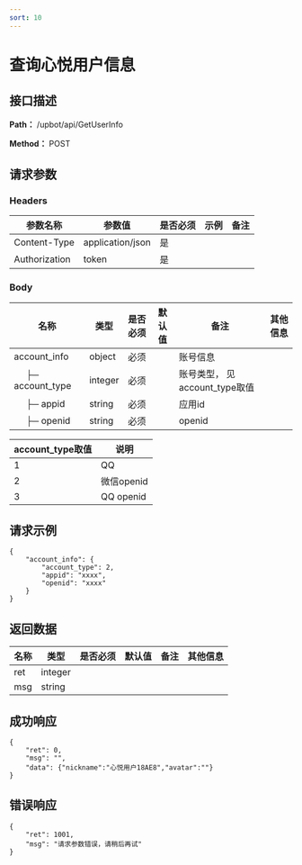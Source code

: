 ```yaml
---
sort: 10
---
```


# 查询心悦用户信息

## 接口描述

**Path：** /upbot/api/GetUserInfo

**Method：** POST


## 请求参数

### Headers

| 参数名称          | 参数值              | 是否必须 | 示例 | 备注 |
|---------------|------------------|------|----|----|
| Content-Type  | application/json | 是    |    |    |
| Authorization | token            | 是    |    |    |    |

### Body

| 名称                   | 类型         | 是否必须 | 默认值 | 备注                        | 其他信息                                         |
|----------------------|------------|------|-----|---------------------------|----------------------------------------------|
| account_info |  object   | 必须   |     | 账号信息      |
| &nbsp;&nbsp;&nbsp;&nbsp; ├─  account_type  |  integer   | 必须   |     | 账号类型， 见account_type取值     |          |
| &nbsp;&nbsp;&nbsp;&nbsp; ├─  appid  |   string  | 必须   |     |   应用id     |          |
| &nbsp;&nbsp;&nbsp;&nbsp; ├─ openid  |   string  | 必须   |     |   openid     |          |


| account_type取值    | 说明    |
|----------------------|------------|
|  1 | QQ |
|  2 | 微信openid |
|  3 | QQ openid |


## 请求示例
```
{
    "account_info": {
        "account_type": 2,
        "appid": "xxxx",
        "openid": "xxxx"
    }
}
```

## 返回数据

| 名称  | 类型      | 是否必须 | 默认值 | 备注 | 其他信息          |
|-----|---------|------|-----|----|---------------|
| ret | integer |   |     |    |  |
| msg | string  |   |     |    |               |


## 成功响应
```
{
    "ret": 0,
    "msg": "",
    "data": {"nickname":"心悦用户18AE8","avatar":""}
}
```

## 错误响应
```
{
    "ret": 1001,
    "msg": "请求参数错误，请稍后再试"
}
```

